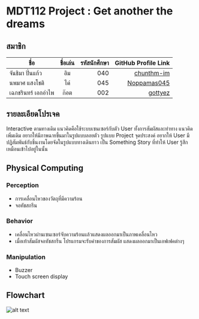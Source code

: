 ﻿
# MDT112 Project : Get another the dreams

## สมาชิก
| ชื่อ      | ชื่อเล่น          | รหัสนักศึกษา | GitHub Profile Link |
| ------------- |:-------------:| -----:| ------------------:|
| จันธิมา ปิ่นแก้ว      | อิม| 040 | [chunthm-im](https://github.com/chunthm)
| นพมาศ  แสงโชติ     | ได๋     |   045 |	[Noppamas045](https://github.com/Noppamas045)
| เฉกชรินทร์ เอกอำไพ | ก๊อต      |   002 | [gottyez](https://github.com/gottyez)


## รายละเอียดโปรเจค
   Interactive ตามทางเดิม แนวคิดคือใช้ระบบเซนเซอร์กับตัว User ทั้งการสัมผัสและท่าทาง แนวคิดเพิ่มเดิม อยากให้มีภาพฉายขึ้นมาในรูปแบบลอยตัว รูปแบบ Project
   จุดประสงค์ อยากให้ User มีปฏิสัมพันธ์กับชิ้นงานโดยจัดในรูปแบบทางเดินยาว เป็น Something Story ที่ทำให้ User รู้สึกเหมือนเข้าไปอยู่ในนั้น 
   
## Physical Computing

### Perception
   - การเคลื่อนไหวของวัตถุที่มีความร้อน
   - จอทัชสกรีน
   
### Behavior
   - เคลื่อนไหวผ่านเซนเซอร์จับความร้อนแล้วแสดงผลออกมาเป็นภาพเคลื่อนไหว
   - เมื่อเท้าสัมผัสจอทัชสกรีน โปรแกรมจะรับค่าของการสัมผัส แสดงผลออกมาเป็นเอฟเฟคต่างๆ
   
### Manipulation
   - Buzzer
   - Touch screen display
   
 ## Flowchart
 ![alt text](https://github.com/chunthm/MDT112-Project-GAD/blob/master/Project%20Flowchart(2).jpg)
